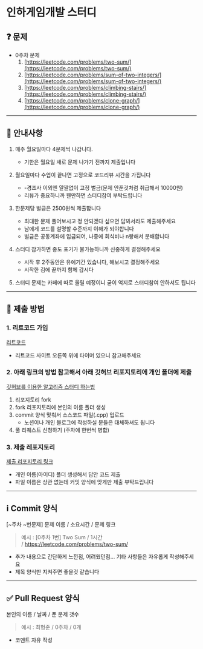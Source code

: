 # 인하게임개발 스터디

## ❓ 문제


- 0주차 문제
    1. [https://leetcode.com/problems/two-sum/](https://leetcode.com/problems/two-sum/)
    2. [https://leetcode.com/problems/sum-of-two-integers/](https://leetcode.com/problems/sum-of-two-integers/)
    3. [https://leetcode.com/problems/climbing-stairs/](https://leetcode.com/problems/climbing-stairs/)
    4. [https://leetcode.com/problems/clone-graph/](https://leetcode.com/problems/clone-graph/)

---

## 🔔 안내사항

1. 매주 월요일마다 4문제씩 나갑니다. 
    - 기한은 월요일 새로 문제 나가기 전까지 제출입니다
      
2. 월요일마다 수업이 끝나면 고정으로 코드리뷰 시간을 가집니다
    - -경조사 이외엔 얄짤없이 고정 벌금(문제 안푼것처럼 취급해서 10000원)
    - 리뷰가 중요하니까 웬만하면 스터디참여 부탁드립니다
      
3. 한문제당 벌금은 2500원씩 제출합니다
    - 최대한 문제 풀어보시고 정 안되겠다 싶으면 답봐서라도 제출해주세요
    - 남에게 코드를 설명할 수준까지 이해가 되야합니다
    - 벌금은 공동계좌에 입금되어, 나중에 회식비나 n빵해서 분배합니다
      
4. 스터디 참가하면 중도 포기가 불가능하니까 신중하게 결정해주세요
    - 시작 후 2주동안은 유예기간 있습니다, 해보시고 결정해주세요
    - 시작한 김에 끝까지 함께 갑시다
      
5. 스터디 문제는 카페에 따로 올릴 예정이니 굳이 억지로 스터디참여 안하셔도 됩니다

---

## 🤔 제출 방법

### 1. 리트코드 가입

[리트코드](https://leetcode.com/discuss/general-discussion/460599/blind-75-leetcode-questions)
- 리트코드 사이트 오른쪽 위에 타이머 있으니 참고해주세요

### 2. 아래 링크의 방법 참고해서 아래 깃허브 리포지토리에 개인 폴더에 제출

[깃허브를 이용한 알고리즘 스터디 하는법](https://waytocse.tistory.com/59)

1. 리포지토리 fork
3. fork 리포지토리에 본인의 이름 폴더 생성
4. commit 양식 맞춰서 소스코드 파일(.cpp) 업로드
    - 노션이나 개인 블로그에 작성하실 분들은 대체하셔도 됩니다
5. 풀 리퀘스트 신청하기 (주차에 한번씩 병합)

### 3. 제출 레포지토리

[제출 리포지토리 링크](https://github.com/DJMAXJOAA/InhaGameStudy)

- 개인 이름(아이디) 폴더 생성해서 답안 코드 제출
- 파일 이름은 상관 없는데 커밋 양식에 맞게만 제출 부탁드립니다

---

## ℹ️ Commit 양식

[~주차 ~번문제] 문제 이름 / 소요시간 / 문제 링크

> 예시 : [0주차 1번] Two Sum / 1시간 / https://leetcode.com/problems/two-sum/

- 추가 내용으로 간단하게 느낀점, 어려웠던점... 기타 사항들은 자유롭게 작성해주세요
- 제목 양식만 지켜주면 좋을것 같습니다

---

## ✅ Pull Request 양식

본인의 이름 / 날짜 / 푼 문제 갯수
> 예시 : 최형준 / 0주차 / 0개

- 코멘트 자유 작성

